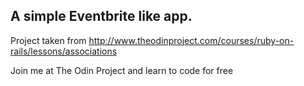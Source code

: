 ## A simple Eventbrite like app.

Project taken from http://www.theodinproject.com/courses/ruby-on-rails/lessons/associations

Join me at The Odin Project and learn to code for free
